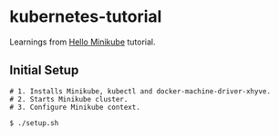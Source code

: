 # kubernetes-tutorial

Learnings from [Hello Minikube](https://kubernetes.io/docs/tutorials/stateless-application/hello-minikube/) tutorial.

## Initial Setup

```
# 1. Installs Minikube, kubectl and docker-machine-driver-xhyve.
# 2. Starts Minikube cluster.
# 3. Configure Minikube context.

$ ./setup.sh
```
